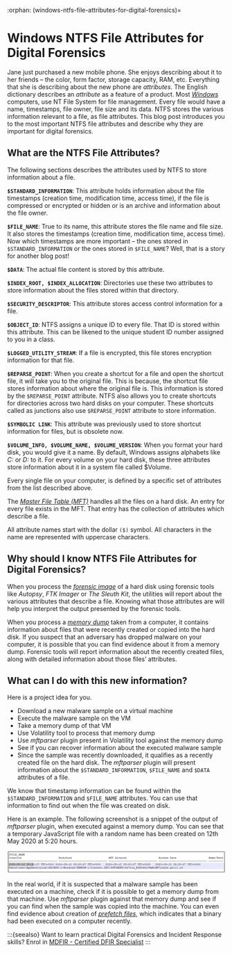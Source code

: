 :orphan:
(windows-ntfs-file-attributes-for-digital-forensics)=

# Windows NTFS File Attributes for Digital Forensics

Jane just purchased a new mobile phone. She enjoys describing about it to her friends – the color, form factor, storage capacity, RAM, etc. Everything that she is describing about the new phone are _attributes_. The English dictionary describes an _attribute_ as a feature of a product. Most _[Windows](forensic-importance-of-windows-file-management)_ computers, use NT File System for file management. Every file would have a name, timestamps, file owner, file size and its data. NTFS stores the various information relevant to a file, as file attributes. This blog post introduces you to the most important NTFS file attributes and describe why they are important for digital forensics.

## What are the NTFS File Attributes?

The following sections describes the attributes used by NTFS to store information about a file.

**`$STANDARD_INFORMATION`**: This attribute holds information about the file timestamps (creation time, modification time, access time), if the file is compressed or encrypted or hidden or is an archive and information about the file owner.

**`$FILE_NAME`**: True to its name, this attribute stores the file name and file size. It also stores the timestamps (creation time, modification time, access time). Now which timestamps are more important – the ones stored in `$STANDARD_INFORMATION` or the ones stored in `$FILE_NAME`? Well, that is a story for another blog post!

**`$DATA`**: The actual file content is stored by this attribute.

**`$INDEX_ROOT, $INDEX_ALLOCATION`**: Directories use these two attributes to store information about the files stored within that directory.

**`$SECURITY_DESCRIPTOR`**: This attribute stores access control information for a file.

**`$OBJECT_ID`**: NTFS assigns a unique ID to every file. That ID is stored within this attribute. This can be likened to the unique student ID number assigned to you in a class.

**`$LOGGED_UTILITY_STREAM`**: If a file is encrypted, this file stores encryption information for that file.

**`$REPARSE_POINT`**: When you create a shortcut for a file and open the shortcut file, it will take you to the original file. This is because, the shortcut file stores information about where the original file is. This information is stored by the `$REPARSE_POINT` attribute. NTFS also allows you to create shortcuts for directories across two hard disks on your computer. These shortcuts called as junctions also use `$REPARSE_POINT` attribute to store information.

**`$SYMBOLIC LINK`**: This attribute was previously used to store shortcut information for files, but is obsolete now.

**`$VOLUME_INFO, $VOLUME_NAME, $VOLUME_VERSION`**: When you format your hard disk, you would give it a name. By default, Windows assigns alphabets like _C:_ or _D:_ to it. For every volume on your hard disk, these three attributes store information about it in a system file called $Volume.

Every single file on your computer, is defined by a specific set of attributes from the list described above.

The _[Master File Table (MFT)](forensic-importance-of-windows-file-management)_ handles all the files on a hard disk. An entry for every file exists in the MFT. That entry has the collection of attributes which describe a file.

All attribute names start with the dollar `($)` symbol. All characters in the name are represented with uppercase characters.

## Why should I know NTFS File Attributes for Digital Forensics?

When you process the _[forensic image](get-the-evidence-you-need-with-forensic-images)_ of a hard disk using forensic tools like _Autopsy_, _FTK Imager_ or _The Sleuth Kit_, the utilities will report about the various attributes that describe a file. Knowing what those attributes are will help you interpret the output presented by the forensic tools.

When you process a _[memory dump](uncover-crucial-information-within-memory-dumps)_ taken from a computer, it contains information about files that were recently created or copied into the hard disk. If you suspect that an adversary has dropped malware on your computer, it is possible that you can find evidence about it from a memory dump. Forensic tools will report information about the recently created files, along with detailed information about those files’ attributes.

## What can I do with this new information?

Here is a project idea for you.

- Download a new malware sample on a virtual machine
- Execute the malware sample on the VM
- Take a memory dump of that VM
- Use Volatility tool to process that memory dump
- Use _mftparser_ plugin present in Volatility tool against the memory dump
- See if you can recover information about the executed malware sample
- Since the sample was recently downloaded, it qualifies as a recently created file on the hard disk. The _mftparser_ plugin will present information about the `$STANDARD_INFORMATION`, `$FILE_NAME` and `$DATA` attributes of a file.

We know that timestamp information can be found within the `$STANDARD_INFORMATION` and `$FILE_NAME` attributes. You can use that information to find out when the file was created on disk.

Here is an example. The following screenshot is a snippet of the output of _mftparser_ plugin, when executed against a memory dump. You can see that a temporary JavaScript file with a random name has been created on 12th May 2020 at 5:20 hours.

![mftparser against a memory dump](images/file-attrib-1.png)

In the real world, if it is suspected that a malware sample has been executed on a machine, check if it is possible to get a memory dump from that machine. Use _mftparser_ plugin against that memory dump and see if you can find when the sample was copied into the machine. You can even find evidence about creation of _[prefetch files](windows-prefetch-files-may-be-the-answer-to-your-investigation)_, which indicates that a binary had been executed on a computer recently.

:::{seealso}
Want to learn practical Digital Forensics and Incident Response skills? Enrol in [MDFIR - Certified DFIR Specialist](https://www.mosse-institute.com/certifications/mdfir-certified-dfir-specialist.html)
:::
